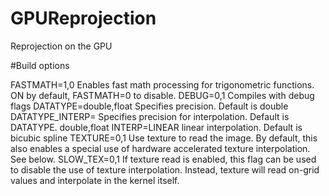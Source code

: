 # GPUReprojection
Reprojection on the GPU

#Build options

FASTMATH=1,0            Enables fast math processing for trigonometric functions. 
                        ON by default, FASTMATH=0 to disable.
DEBUG=0,1               Compiles with debug flags
DATATYPE=double,float   Specifies precision. Default is double
DATATYPE_INTERP=        Specifies precision for interpolation. Default is DATATYPE.
         double,float
INTERP=LINEAR           linear interpolation. Default is bicubic spline
TEXTURE=0,1             Use texture to read the image. By default, this also enables
                            a special use of hardware accelerated texture interpolation.
                            See below.
SLOW_TEX=0,1            If texture read is enabled, this flag can be used to disable
                            the use of texture interpolation. Instead, texture will 
                            read on-grid values and interpolate in the kernel itself.


